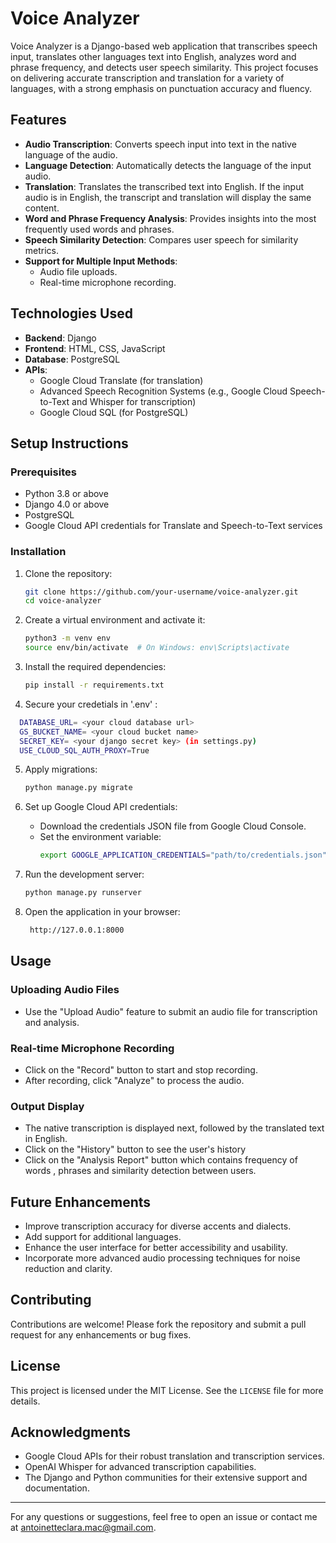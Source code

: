 # Voice Analyzer

Voice Analyzer is a Django-based web application that transcribes speech input, translates other languages text into English, analyzes word and phrase frequency, and detects user speech similarity. This project focuses on delivering accurate transcription and translation for a variety of languages, with a strong emphasis on punctuation accuracy and fluency.

## Features

- **Audio Transcription**: Converts speech input into text in the native language of the audio.
- **Language Detection**: Automatically detects the language of the input audio.
- **Translation**: Translates the transcribed text into English. If the input audio is in English, the transcript and translation will display the same content.
- **Word and Phrase Frequency Analysis**: Provides insights into the most frequently used words and phrases.
- **Speech Similarity Detection**: Compares user speech for similarity metrics.
- **Support for Multiple Input Methods**:
  - Audio file uploads.
  - Real-time microphone recording.

## Technologies Used

- **Backend**: Django
- **Frontend**: HTML, CSS, JavaScript
- **Database**: PostgreSQL
- **APIs**:
  - Google Cloud Translate (for translation)
  - Advanced Speech Recognition Systems (e.g., Google Cloud Speech-to-Text and Whisper for transcription)
  - Google Cloud SQL (for PostgreSQL)

## Setup Instructions

### Prerequisites
- Python 3.8 or above
- Django 4.0 or above
- PostgreSQL
- Google Cloud API credentials for Translate and Speech-to-Text services

### Installation

1. Clone the repository:
   ```bash
   git clone https://github.com/your-username/voice-analyzer.git
   cd voice-analyzer
   ```

2. Create a virtual environment and activate it:
   ```bash
   python3 -m venv env
   source env/bin/activate  # On Windows: env\Scripts\activate
   ```

3. Install the required dependencies:
   ```bash
   pip install -r requirements.txt
   ```

4. Secure your credetials in '.env' :
  ```bash
    DATABASE_URL= <your cloud database url>
    GS_BUCKET_NAME= <your cloud bucket name>
    SECRET_KEY= <your django secret key> (in settings.py)
    USE_CLOUD_SQL_AUTH_PROXY=True
  ```
5. Apply migrations:
   ```bash
   python manage.py migrate
   ```

6. Set up Google Cloud API credentials:
   - Download the credentials JSON file from Google Cloud Console.
   - Set the environment variable:
     ```bash
     export GOOGLE_APPLICATION_CREDENTIALS="path/to/credentials.json"
     ```

7. Run the development server:
   ```bash
   python manage.py runserver
   ```

8. Open the application in your browser:
   ```bash
    http://127.0.0.1:8000
   ```

## Usage

### Uploading Audio Files
- Use the "Upload Audio" feature to submit an audio file for transcription and analysis.

### Real-time Microphone Recording
- Click on the "Record" button to start and stop recording.
- After recording, click "Analyze" to process the audio.

### Output Display
- The native transcription is displayed next, followed by the translated text in English.
- Click on the "History" button to see the user's history
- Click on the "Analysis Report" button which contains frequency of words , phrases and similarity detection between users.

## Future Enhancements

- Improve transcription accuracy for diverse accents and dialects.
- Add support for additional languages.
- Enhance the user interface for better accessibility and usability.
- Incorporate more advanced audio processing techniques for noise reduction and clarity.

## Contributing

Contributions are welcome! Please fork the repository and submit a pull request for any enhancements or bug fixes.

## License

This project is licensed under the MIT License. See the `LICENSE` file for more details.

## Acknowledgments

- Google Cloud APIs for their robust translation and transcription services.
- OpenAI Whisper for advanced transcription capabilities.
- The Django and Python communities for their extensive support and documentation.

---

For any questions or suggestions, feel free to open an issue or contact me at antoinetteclara.mac@gmail.com.


